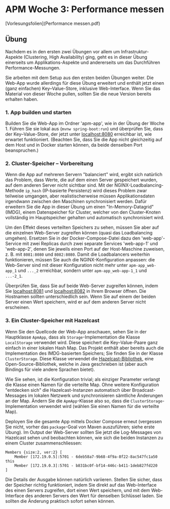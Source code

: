 # APM Woche 3: Performance messen


[Vorlesungsfolien](Performance messen.pdf)


## Übung

Nachdem es in den ersten zwei Übungen vor allem um Infrastruktur-Aspekte 
(Clustering, High Availability) ging, geht es in dieser Übung einerseits um 
Applikations-Aspekte und andererseits um das Durchführen Performance-Messungen.

Sie arbeiten mit dem Setup aus den ersten beiden Übungen weiter. Die Web-App 
wurde allerdings für diese Übung erweitert und enthält jetzt einen (ganz 
einfachen) Key–Value-Store, inklusive Web-Interface. Wenn Sie das Material 
von dieser Woche pullen, sollten Sie die neue Version bereits erhalten haben.


### 1. App builden und starten

Builden Sie die Web-App im Ordner 'apm-app', wie in der Übung der Woche 1. 
Führen Sie sie lokal aus (`mvnw spring-boot:run`) und überprüfen Sie, dass 
der Key–Value-Store, der jetzt unter [localhost:8080](http://localhost:8080)
erreichbar ist, wie erwartet funktioniert. (Beachten Sie, dass Sie die App 
nicht gleichzeitig auf dem Host und in Docker starten können, da beide denselben
Port beanspruchen.)


### 2. Cluster-Speicher – Vorbereitung

Wenn die App auf mehreren Servern "balanciert" wird, ergibt sich natürlich 
das Problem, dass Werte, die auf dem einen Server gespeichert wurden, auf 
dem anderen Server nicht sichtbar sind. Mit der NGINX-Loadbalancing-Methode
`ip_hash` (IP-basierte Persistenz) wird dieses Problem zwar teilweise 
umgangen, aber realistischerweise müssen Applikationsdaten irgendwann 
zwischen den Maschinen synchronisiert werden. Dafür erweitern Sie die App in 
dieser Übung um einen "In-Memory-Datagrid" (IMDG), einem Datenspeicher für 
Cluster, welcher von den Cluster-Knoten vollständig im Hauptspeicher 
gehalten und automatisch synchronisiert wird.

Um den Effekt dieses verteilten Speichers zu sehen, müssen Sie aber auf die 
einzelnen Web-Server zugreifen können (quasi das Loadbalancing umgehen).
Ersetzen Sie in der Docker-Compose-Datei dazu den 'web-app'-Service mit zwei 
Replicas durch zwei separate Services 'web-app-1' und 'web-app-2', denen Sie 
jeweils einen Port auf der Host-Maschine zuweisen, z. B. mit `8081:8080` und
`8082:8080`. Damit die Loadbalancers weiterhin funktionieren, müssen Sie auch 
die NGINX-Konfiguration anpassen: die Web-Server sind mit dieser 
Konfiguration nicht mehr unter `apm-app_web-app_1` und `..._2` erreichbar, 
sondern unter `apm-app_web-app-1_1` und `...-2_1`.

Überprüfen Sie, dass Sie auf beide Web-Server zugreifen können, indem Sie
[localhost:8081](http://localhost:8080) und
[localhost:8082](http://localhost:8080) in Ihrem Browser öffnen. Die 
Hostnamen sollten unterschiedlich sein. Wenn Sie auf einem der beiden Server 
einen Wert speichern, wird er auf dem anderen Server nicht erscheinen.


### 3. Ein Cluster-Speicher mit Hazelcast

Wenn Sie den Quellcode der Web-App anschauen, sehen Sie in der Hauptklasse 
`ApmApp`, dass als `Storage`-Implementation die Klasse `LocalStorage` 
verwendet wird. Diese speichert die Key–Value-Paare ganz einfach in einer 
lokalen Hash Map. Das Projekt enthält aber bereits auch die Implementation des
IMDG-basierten Speichers; Sie finden Sie in der Klasse `ClusterStorage`.
Diese Klasse verwendet die [Hazelcast-Bibliothek](https://hazelcast.org/), 
eine Open-Source-Bibliothek, welche in Java geschrieben ist (aber auch 
Bindings für viele andere Sprachen bietet).

Wie Sie sehen, ist die Konfiguration trivial; als einziger Parameter 
verlangt die Klasse einen Namen für die verteilte Map. Ohne weitere 
Konfiguration "entdecken sich" die Hazelcast-Instanzen automatisch über 
Broadcast-Messages im lokalen Netzwerk und synchronisieren sämtliche 
Änderungen an der Map. Ändern Sie die `ApmApp`-Klasse also so, dass die
`ClusterStorage`-Implementation verwendet wird (wählen Sie einen Namen für die 
verteilte Map).

Deployen Sie die gesamte App mittels Docker Compose erneut (vergessen Sie 
nicht, vorher das `package`-Goal von Maven auszuführen; siehe erste Übung).
Im Output der Web-Server sollten Sie jetzt die Log-Messages von Hazelcast 
sehen und beobachten können, wie sich die beiden Instanzen zu einem Cluster 
zusammenschliessen:

    Members {size:2, ver:2} [
        Member [172.19.0.5]:5701 - 6deb58a7-9b68-4f9a-8f22-8ac547fc1a50 this
        Member [172.19.0.3]:5701 - b831bc0f-bf14-446c-b411-1deb827fd220
    ]

Die Details der Ausgabe können natürlich variieren. Stellen Sie sicher, dass
der Speicher richtig funktioniert, indem Sie direkt auf das Web-Interface 
des einen Servers zugreifen, dort einen Wert speichern, und mit dem 
Web-Interface des anderen Servers den Wert für denselben Schlüssel laden.
Sie sollten die Änderung praktisch sofort sehen können.